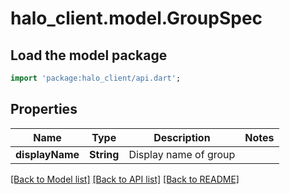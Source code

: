 # halo_client.model.GroupSpec

## Load the model package
```dart
import 'package:halo_client/api.dart';
```

## Properties
Name | Type | Description | Notes
------------ | ------------- | ------------- | -------------
**displayName** | **String** | Display name of group | 

[[Back to Model list]](../README.md#documentation-for-models) [[Back to API list]](../README.md#documentation-for-api-endpoints) [[Back to README]](../README.md)



